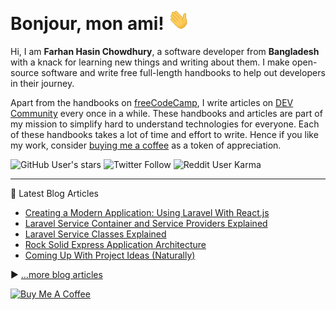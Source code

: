 # Bonjour, mon ami! <img src="./assets/wave.gif" width="35px">

Hi, I am **Farhan Hasin Chowdhury**, a software developer from **Bangladesh** with a knack for learning new things and writing about them. I make open-source software and write free full-length handbooks to help out developers in their journey.

Apart from the handbooks on [freeCodeCamp](https://www.freecodecamp.org/news/author/farhanhasin/), I write articles on [DEV Community](https://dev.to/fhsinchy/) every once in a while. These handbooks and articles are part of my mission to simplify hard to understand technologies for everyone. Each of these handbooks takes a lot of time and effort to write. Hence if you like my work, consider [buying me a coffee](https://www.buymeacoffee.com/farhanhasin) as a token of appreciation.

![GitHub User's stars](https://img.shields.io/github/stars/fhsinchy?label=github%20star%20gazers&style=for-the-badge) ![Twitter Follow](https://img.shields.io/twitter/follow/frhnhsin?label=my%20tiny%20twitter%20circle&style=for-the-badge) ![Reddit User Karma](https://img.shields.io/reddit/user-karma/combined/fhsinchy?label=i%27ve%20got%20some%20reddit%20karma&style=for-the-badge)

---

📘 Latest Blog Articles

<!-- BLOG-POST-LIST:START -->
- [Creating a Modern Application: Using Laravel With React.js](https://farhan.dev/tutorial/using-laravel-with-react-js/)
- [Laravel Service Container and Service Providers Explained](https://farhan.dev/tutorial/laravel-service-container-and-service-providers-explained/)
- [Laravel Service Classes Explained](https://farhan.dev/tutorial/laravel-service-classes-explained/)
- [Rock Solid Express Application Architecture](https://farhan.dev/tutorial/rock-solid-express-application-architecture/)
- [Coming Up With Project Ideas &lpar;Naturally&rpar;](https://farhan.dev/sideprojects/coming-up-with-project-ideas-naturally/)
<!-- BLOG-POST-LIST:END -->

▶ [...more blog articles](https://farhan.dev/)

<a href="https://www.buymeacoffee.com/farhanhasin" target="_blank"><img src="https://cdn.buymeacoffee.com/buttons/default-orange.png" alt="Buy Me A Coffee" height="50" width="auto"></a>
